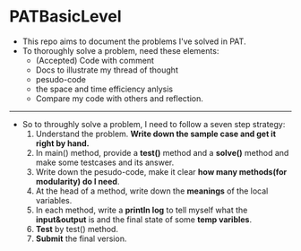 # PATBasicLevel

- This repo aims to document the problems I've solved in PAT.
- To thoroughly solve a problem, need these elements:
  - (Accepted) Code with comment
  - Docs to illustrate my thread of thought
  - pesudo-code
  - the space and time efficiency anlysis
  - Compare my code with others and reflection.

---
- So to throughly solve a problem, I need to follow a seven step strategy:
  1. Understand the problem. **Write down the sample case and get it right by hand.**
  2. In main() method, provide a **test()** method and a **solve()** method and make some testcases and its answer.
  3. Write down the pesudo-code, make it clear **how many methods(for modularity) do I need**.
  4. At the head of a method, write down the **meanings** of the local variables.
  5. In each method, write a **println log** to tell myself what the **input&output** is and the final state of some **temp varibles**.
  6. **Test** by test() method.
  7. **Submit** the final version.
